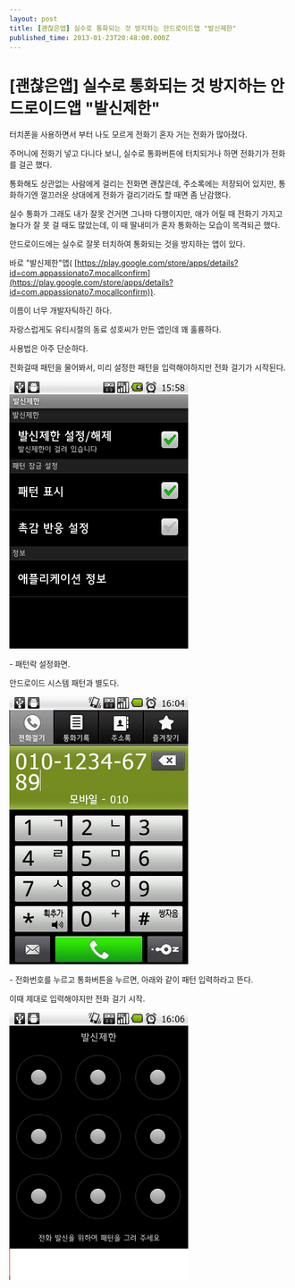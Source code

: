 ```yaml
---
layout: post
title: [괜찮은앱] 실수로 통화되는 것 방지하는 안드로이드앱 "발신제한"
published_time: 2013-01-23T20:48:00.000Z
---
```


# [괜찮은앱] 실수로 통화되는 것 방지하는 안드로이드앱 "발신제한"



터치폰을 사용하면서 부터 나도 모르게 전화기 혼자 거는 전화가 많아졌다.

주머니에 전화기 넣고 다니다 보니, 실수로 통화버튼에 터치되거나 하면 전화기가 전화를 걸곤 했다.

통화해도 상관없는 사람에게 걸리는 전화면 괜찮은데, 주소록에는 저장되어 있지만, 통화하기엔 껄끄러운 상대에게 전화가 걸리기라도 할 때면 좀 난감했다.

실수 통화가 그래도 내가 잘못 건거면 그나마 다행이지만, 애가 어릴 때 전화기 가지고 놀다가 잘 못 걸 때도 많았는데, 이 때 딸내미가 혼자 통화하는 모습이 목격되곤 했다.

안드로이드에는 실수로 잘못 터치하여 통화되는 것을 방지하는 앱이 있다.

바로 "발신제한"앱( [https://play.google.com/store/apps/details?id=com.appassionato7.mocallconfirm](https://play.google.com/store/apps/details?id=com.appassionato7.mocallconfirm)).

이름이 너무 개발자틱하긴 하다.

자랑스럽게도 유티시절의 동료 성호씨가 만든 앱인데 꽤 훌륭하다.

사용법은 아주 단순하다.

전화걸때 패턴을 물어봐서, 미리 설정한 패턴을 입력해야하지만 전화 걸기가 시작된다.

![](../pds/201301/22/80/a0109780_50fe259c39c44.png)

\- 패턴락 설정화면.

안드로이드 시스템 패턴과 별도다.

![](../pds/201301/22/80/a0109780_50fe259cd5bd6.png)

\- 전화번호를 누르고 통화버튼을 누르면, 아래와 같이 패턴 입력하라고 뜬다.

이때 제대로 입력해야지만 전화 걸기 시작.

![](../pds/201301/22/80/a0109780_50fe259d60271.png)

